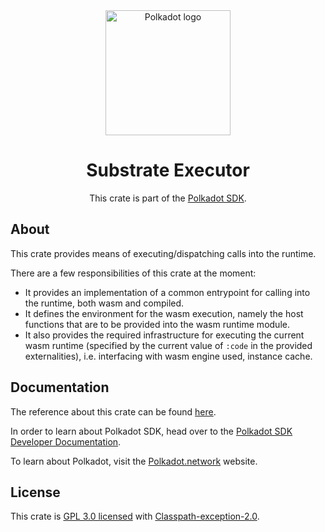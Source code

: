 <div align="center">

<img src="https://raw.githubusercontent.com/paritytech/polkadot-sdk/rzadp/readmes/docs/images/Polkadot_Logo_Horizontal_Pink_BlackOnWhite.png" alt="Polkadot logo" width="200">

# Substrate Executor

This crate is part of the [Polkadot SDK](https://github.com/paritytech/polkadot-sdk/).

</div>

## About

This crate provides means of executing/dispatching calls into the runtime.

There are a few responsibilities of this crate at the moment:

- It provides an implementation of a common entrypoint for calling into the runtime, both
wasm and compiled.
- It defines the environment for the wasm execution, namely the host functions that are to be
provided into the wasm runtime module.
- It also provides the required infrastructure for executing the current wasm runtime (specified
by the current value of `:code` in the provided externalities), i.e. interfacing with
wasm engine used, instance cache.

## Documentation

The reference about this crate can be found [here](https://paritytech.github.io/polkadot-sdk/master/sc_executor).

In order to learn about Polkadot SDK, head over to the [Polkadot SDK Developer Documentation](https://paritytech.github.io/polkadot-sdk/master/polkadot_sdk_docs/index.html).

To learn about Polkadot, visit the [Polkadot.network](https://polkadot.network/) website.

## License

This crate is [GPL 3.0 licensed](https://spdx.org/licenses/GPL-3.0-or-later.html) with [Classpath-exception-2.0](https://spdx.org/licenses/Classpath-exception-2.0.html).
